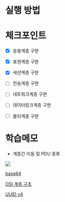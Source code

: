 # 실행 방법

# 체크포인트

- [x] 응용계층 구현
- [x] 표현계층 구현
- [x] 세션계층 구현
- [ ] 전송계층 구현
- [ ] 네트워크계층 구현
- [ ] 데이터링크계층 구현
- [ ] 물리계층 구현


# 학습메모

* 계층간 이동 및 PDU 종류 

![](https://velog.velcdn.com/images%2Fkong2520%2Fpost%2Fa3be4a83-e74d-45c3-9c84-e030224db2be%2Fimage.png)

[base64](https://jsikim1.tistory.com/167)

[OSI 계층 구조](https://velog.io/@kong2520/OSI-%EA%B3%84%EC%B8%B5-%EA%B5%AC%EC%A1%B0)

[UUID v4](https://www.huskyhoochu.com/what-is-uuid/)
